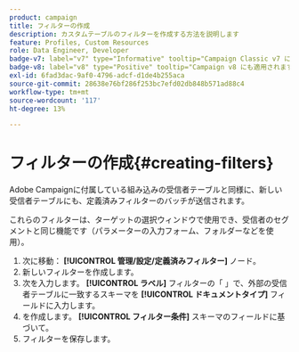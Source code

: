 ```yaml
---
product: campaign
title: フィルターの作成
description: カスタムテーブルのフィルターを作成する方法を説明します
feature: Profiles, Custom Resources
role: Data Engineer, Developer
badge-v7: label="v7" type="Informative" tooltip="Campaign Classic v7 に適用されます"
badge-v8: label="v8" type="Positive" tooltip="Campaign v8 にも適用されます"
exl-id: 6fad3dac-9af0-4796-adcf-d1de4b255aca
source-git-commit: 28638e76bf286f253bc7efd02db848b571ad88c4
workflow-type: tm+mt
source-wordcount: '117'
ht-degree: 13%

---
```


# フィルターの作成{#creating-filters}

Adobe Campaignに付属している組み込みの受信者テーブルと同様に、新しい受信者テーブルにも、定義済みフィルターのバッチが送信されます。

これらのフィルターは、ターゲットの選択ウィンドウで使用でき、受信者のセグメントと同じ機能です（パラメーターの入力フォーム、フォルダーなどを使用）。

1. 次に移動： **[!UICONTROL 管理/設定/定義済みフィルター]** ノード。
1. 新しいフィルターを作成します。
1. 次を入力します。 **[!UICONTROL ラベル]** フィルターの「 」で、外部の受信者テーブルに一致するスキーマを **[!UICONTROL ドキュメントタイプ]** フィールドに入力します。
1. を作成します。 **[!UICONTROL フィルター条件]** スキーマのフィールドに基づいて。
1. フィルターを保存します。
